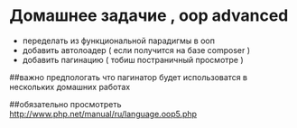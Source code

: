 # Домашнее задачие , oop advanced

* переделать из функциональной парадигмы в ооп
* добавить автолоадер ( если получится на базе composer )
* добавить пагинацию ( тобиш постраничный просмотре )

##важно
 предпологать что пагинатор будет использоватся в нескольких домашних работах

##обязательно просмотреть
http://www.php.net/manual/ru/language.oop5.php
